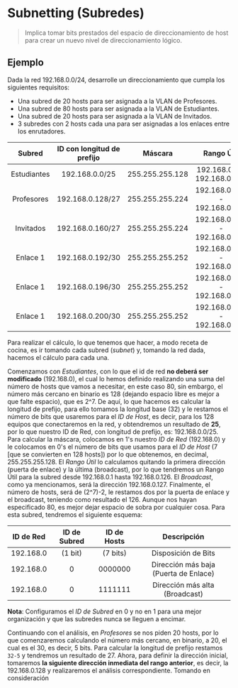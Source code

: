 # Subnetting (Subredes)

> Implica tomar bits prestados del espacio de direccionamiento de host para crear un nuevo nivel de direccionamiento lógico.

## Ejemplo

Dada la red 192.168.0.0/24, desarrolle un direccionamiento que cumpla los siguientes requisitos:

- Una subred de 20 hosts para ser asignada a la VLAN de Profesores.
- Una subred de 80 hosts para ser asignada a la VLAN de Estudiantes.
- Una subred de 20 hosts para ser asignada a la VLAN de Invitados.
- 3 subredes con 2 hosts cada una para ser asignadas a los enlaces entre los enrutadores.

|   Subred    | ID con longitud de prefijo |     Máscara     |          Rango Útil           |   Broadcast   |    # Hosts    |
| :---------: | :------------------------: | :-------------: | :---------------------------: | :-----------: | :-----------: |
| Estudiantes |       192.168.0.0/25       | 255.255.255.128 |  192.168.0.1 - 192.168.0.126  | 192.168.0.127 | (2^7)-2 = 126 |
| Profesores  |      192.168.0.128/27      | 255.255.255.224 | 192.168.0.129 - 192.168.0.158 | 192.168.0.159 | (2^5)-2 = 30  |
|  Invitados  |      192.168.0.160/27      | 255.255.255.224 | 192.168.0.161 - 192.168.0.190 | 192.168.0.191 | (2^5)-2 = 30  |
|  Enlace 1   |      192.168.0.192/30      | 255.255.255.252 | 192.168.0.193 - 192.168.0.194 | 192.168.0.195 |  (2^2)-2 = 2  |
|  Enlace 1   |      192.168.0.196/30      | 255.255.255.252 | 192.168.0.197 - 192.168.0.198 | 192.168.0.199 |  (2^2)-2 = 2  |
|  Enlace 1   |      192.168.0.200/30      | 255.255.255.252 | 192.168.0.201 - 192.168.0.202 | 192.168.0.203 |  (2^2)-2 = 2  |

Para realizar el cálculo, lo que tenemos que hacer, a modo receta de cocina, es ir tomando cada subred (_subnet_) y, tomando la red dada, hacemos el cálculo para cada una.

Comenzamos con _Estudiantes_, con lo que el id de red **no deberá ser modificado** (192.168.0), el cual lo hemos definido realizando una suma del número de hosts que vamos a necesitar, en este caso 80, sin embargo, el número más cercano en binario es 128 (dejando espacio libre es mejor a que falte espacio), que es 2^7. De aquí, lo que hacemos es calcular la longitud de prefijo, para ello tomamos la longitud base (32) y le restamos el número de bits que usaremos para el _ID de Host_, es decir, para los 128 equipos que conectaremos en la red, y obtendremos un resultado de **25**, por lo que nuestro ID de Red, con longitud de prefijo, es: 192.168.0.0/25. Para calcular la máscara, colocamos en 1's nuestro _ID de Red_ (192.168.0) y le colocamos en 0's el número de bits que usamos para el _ID de Host_ (7 [que se convierten en 128 hosts]) por lo que obtenemos, en decimal, 255.255.255.128. El _Rango Útil_ lo calculamos quitando la primera dirección (puerta de enlace) y la última (broadcast), por lo que tendremos un Rango Útil para la subred desde 192.168.0.1 hasta 192.168.0.126. El _Broadcast_, como ya mencionamos, será la dirección 192.168.0.127. Finalmente, el número de hosts, será de (2^7)-2, le restamos dos por la puerta de enlace y el broadcast, teniendo como resultado el 126. Aunque nos hayan especificado 80, es mejor dejar espacio de sobra por cualquier cosa. Para esta subred, tendremos el siguiente esquema:

| ID de Red | ID de Subred | ID de Hosts |              Descripción              |
| :-------: | :----------: | :---------: | :-----------------------------------: |
| 192.168.0 |   (1 bit)    |  (7 bits)   |          Disposición de Bits          |
| 192.168.0 |      0       |   0000000   | Dirección más baja (Puerta de Enlace) |
| 192.168.0 |      0       |   1111111   |    Dirección más alta (Broadcast)     |

**Nota**: Configuramos el _ID de Subred_ en 0 y no en 1 para una mejor organización y que las subredes nunca se lleguen a encimar.

Continuando con el análisis, en _Profesores_ se nos piden 20 hosts, por lo que comenzaremos calculando el número más cercano, en binario, a 20, el cual es el 30, es decir, 5 bits. Para calcular la longitud de prefijo restamos `32-5` y tendremos un resultado de 27. Ahora, para definir la dirección inicial, tomaremos **la siguiente dirección inmediata del rango anterior**, es decir, la 192.168.0.128 y realizaremos el análisis correspondiente. Tomando en consideración